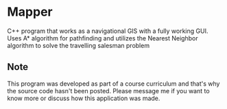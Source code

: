 # Mapper
C++ program that works as a navigational GIS with a fully working GUI. Uses A* algorithm for pathfinding and utilizes the Nearest Neighbor algorithm to solve the travelling salesman problem

## Note

This program was developed as part of a course curriculum and that's why the source code hasn't been posted. Please message me if you want to know more or discuss how this application was made. 
